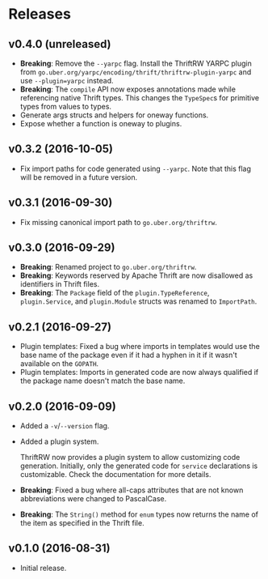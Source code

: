Releases
========

v0.4.0 (unreleased)
-------------------

-   **Breaking**: Remove the `--yarpc` flag. Install the ThriftRW YARPC plugin
    from `go.uber.org/yarpc/encoding/thrift/thriftrw-plugin-yarpc` and use
    `--plugin=yarpc` instead.
-   **Breaking**: The `compile` API now exposes annotations made while
    referencing native Thrift types. This changes the `TypeSpec`s for primitive
    types from values to types.
-   Generate args structs and helpers for oneway functions.
-   Expose whether a function is oneway to plugins.


v0.3.2 (2016-10-05)
-------------------

-   Fix import paths for code generated using `--yarpc`. Note that this flag
    will be removed in a future version.


v0.3.1 (2016-09-30)
-------------------

-   Fix missing canonical import path to `go.uber.org/thriftrw`.


v0.3.0 (2016-09-29)
-------------------

-   **Breaking**: Renamed project to `go.uber.org/thriftrw`.
-   **Breaking**: Keywords reserved by Apache Thrift are now disallowed as
    identifiers in Thrift files.
-   **Breaking**: The `Package` field of the `plugin.TypeReference`,
    `plugin.Service`, and `plugin.Module` structs was renamed to `ImportPath`.


v0.2.1 (2016-09-27)
-------------------

-   Plugin templates: Fixed a bug where imports in templates would use the base
    name of the package even if it had a hyphen in it if it wasn't available on
    the `GOPATH`.
-   Plugin templates: Imports in generated code are now always qualified if the
    package name doesn't match the base name.


v0.2.0 (2016-09-09)
-------------------

-   Added a `-v`/`--version` flag.
-   Added a plugin system.

    ThriftRW now provides a plugin system to allow customizing code generation.
    Initially, only the generated code for `service` declarations is
    customizable. Check the documentation for more details.
-   **Breaking**: Fixed a bug where all-caps attributes that are not known
    abbreviations were changed to PascalCase.
-   **Breaking**: The `String()` method for `enum` types now returns the name
    of the item as specified in the Thrift file.


v0.1.0 (2016-08-31)
-------------------

-   Initial release.
